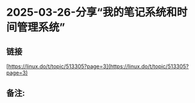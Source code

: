 # 2025-03-26-分享“我的笔记系统和时间管理系统”
## 链接 
 [https://linux.do/t/topic/513305?page=3](https://linux.do/t/topic/513305?page=3) 
 ## 备注: